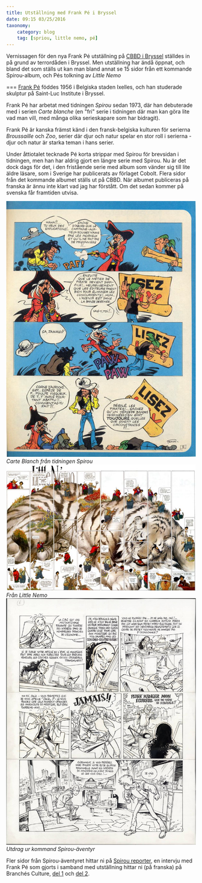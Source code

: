 ```yaml
---
title: Utställning med Frank Pé i Bryssel
date: 09:15 03/25/2016
taxonomy:
    category: blog
    tag: [spriou, little nemo, pé]
---
```

Vernissagen för den nya Frank Pé utställning på [CBBD i Bryssel]() ställdes in på grund av terrordåden i Bryssel. Men utställning har ändå öppnat, och bland det som ställs ut kan man bland annat se 15 sidor från ett kommande Spirou-album, och Pés tolkning av _Little Nemo_ 

===
[Frank Pé](http://www.frankpe.com/) föddes 1956 i Belgiska staden Ixelles, och han studerade skulptur på Saint-Luc Institute i Bryssel.


Frank Pé har arbetat med tidningen _Spirou_ sedan 1973, där han debuterade med i serien _Carte blanche_ (en "fri" serie i tidningen där man kan göra lite vad man vill, med många olika serieskapare som har bidragit). 

Frank Pé är kanska främst känd i den fransk-belgiska kulturen för serierna _Broussaille_	och _Zoo_, serier där djur och natur spelar en stor roll i serierna - djur och natur är starka teman i hans serier.

Under åttiotalet tecknade Pé korta strippar med Spirou för brevsidan i tidningen, men han har aldrig gjort en längre serie med Spirou. Nu är det dock dags för det, i den fristående serie med album som vänder sig till lite äldre läsare, som i Sverige har publicerats av förlaget Cobolt. Flera sidor från det kommande albumet ställs ut på CBBD. När albumet publiceras på franska är ännu inte klart vad jag har förstått. Om det sedan kommer på svenska får framtiden utvisa.


![Carte Blanche från Spirou](frank-pe-journal-de-spirou-carte-blanche-2-p-2.jpg)
_Carte Blanch från tidningen Spirou_
![Broussaille](d2fe6236b1812b4a6f9e0d530104e5c9.jpg)
_Från Little Nemo_
![Utdrag](spirou-frank-pe-planche-6.jpg)
_Utdrag ur kommand Spirou-äventyr_

Fler sidor från Spirou-äventyret hittar ni på [Spirou reporter](http://spiroureporter.net/2016/03/24/frank-from-brussels-to-borneo/), en intervju med Frank Pé som gjorts i samband med utställning hittar ni (på franska) på  Branchés Culture, [del 1](http://branchesculture.com/2016/03/21/interview-de-frank-pe-exposition-centre-belge-de-la-bd/) och [del 2](http://branchesculture.com/2016/03/22/interview-de-frank-pe-partie-2-exposition-centre-belge-bd/).